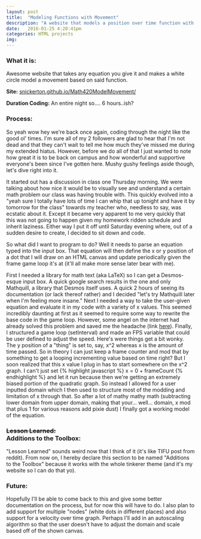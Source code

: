 ```yaml
---
layout: post
title:  "Modeling Functions with Movement"
description: "A website that models a position over time function with a neat little white circle."
date:   2016-01-25 4:20:41pm
categories: HTML projects
img:
---
```

<h3><b>What it is:</b></h3>
Awesome website that takes any equation you give it and makes a white circle model a movement based on said function.

<b>Site:</b> [snickerton.github.io/Math420ModelMovement/][site]

<b>Duration Coding:</b> An entire night so.... 6 hours..ish?

<h3><b>Process:</b></h3>
So yeah wow hey we're back once again, coding through the night like the good ol' times. I'm sure all of my 2 followers are glad to hear that I'm not dead and that they can't wait to tell me how much they've missed me during my extended hiatus. However, before we do all of that I just wanted to note how great it is to be back on campus and how wonderful and supportive everyone's been since I've gotten here. Mushy gushy feelings aside though, let's dive right into it.

It started out has a discussion in class one Thursday morning. We were talking about how nice it would be to visually see and understand a certain math problem our class was having trouble with. This quickly evolved into a "yeah sure I totally have lots of time I can whip that up tonight and have it by tomorrow for the class" towards my teacher who, needless to say, was ecstatic about it. Except it became very apparent to me very quickly that this was not going to happen given my homework ridden schedule and inherit laziness. Either way I put it off until Saturday evening where, out of a sudden desire to create, I decided to sit down and code.

So what did I want to program to do? Well it needs to parse an equation typed into the input box. That equation will then define the x or y position of a dot that I will draw on an HTML canvas and update periodically given the frame game loop it's at (it'll all make more sense later bear with me).

First I needed a library for math text (aka LaTeX) so I can get a Desmos-esque input box. A quick google search results in the one and only Mathquill, a library that Desmos itself uses. A quick 2 hours of seeing its documentation (or lack thereof rather) and I decided "let's try Mathquill later when I'm feeling more insane." Next I needed a way to take the user-given equation and evaluate it in my code with a variety of x values. This seemed incredibly daunting at first as it seemed to require some way to rewrite the base code in the game loop. However, some angel on the internet had already solved this problem and saved me the headache (link [here][site2]). Finally, I structured a game loop (setInterval) and made an FPS variable that could be user defined to adjust the speed. Here's were things get a bit wonky. The y position of a "thing" is set to, say, x^2 whereas x is the amount of time passed. So in theory I can just keep a frame counter and mod that by something to get a looping incrementing value based on time right? But I soon realized that this x value I plug in has to start somewhere on the x^2 graph. I can't just set {% highlight javascript %} x = 0 + frameCount {% endhighlight %} and let it run because then we're getting an extremely biased portion of the quadratic graph. So instead I allowed for a user inputted domain which I then used to structure most of the modding and limitation of x through that. So after a lot of mathy mathy math (subtracting lower domain from upper domain, making that your... well... domain, x mod that plus 1 for various reasons add pixie dust) I finally got a working model of the equation.

<h3><b><s>Lesson Learned:</s> <br>
Additions to the Toolbox: </b></h3>
"Lesson Learned" sounds weird now that I think of it (it's like TIFU post from reddit). From now on, I hereby declare this section to be named "Additions to the Toolbox" because it works with the whole tinkerer theme (and it's my website so I can do that yo).



<h3><b>Future:</b></h3>
Hopefully I'll be able to come back to this and give some better documentation on the process, but for now this will have to do. I also plan to add support for multiple "nodes" (white dots in different places) and also support for a velocity over time graph. Perhaps I'll add in an autoscaling algorithm so that the user doesn't have to adjust the domain and scale based off of the shown canvas.


[site]:    http://snickerton.github.io/Math420ModelMovement
[site2]:   https://silentmatt.com/javascript-expression-evaluator/
